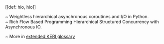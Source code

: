 [[def: hio, hio]]

~ Weightless hierarchical asynchronous coroutines and I/O in Python.  
~ Rich Flow Based Programming Hierarchical Structured Concurrency with Asynchronous IO.

~ More in <a href="https://weboftrust.github.io/WOT-terms/docs/glossary/hio">extended KERI glossary</a>
